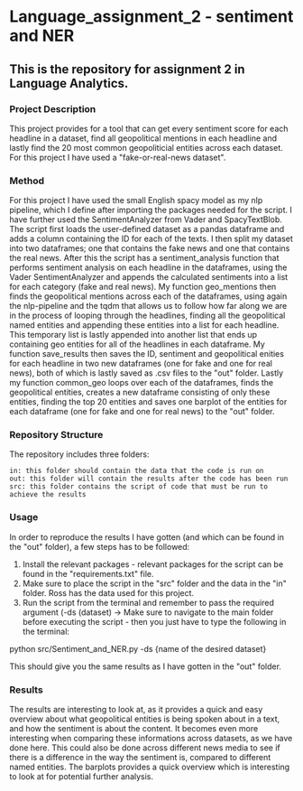 # Language_assignment_2 - sentiment and NER

## This is the repository for assignment 2 in Language Analytics.

### Project Description
This project provides for a tool that can get every sentiment score for each headline in a dataset, find all geopolitical mentions in each headline and lastly find the 20 most common geopoliticial entities across each dataset. For this project I have used a "fake-or-real-news dataset". 


### Method
For this project I have used the small English spacy model as my nlp pipeline, which I define after importing the packages needed for the script. 
I have further used the SentimentAnalyzer from Vader and SpacyTextBlob. 
The script first loads the user-defined dataset as a pandas dataframe and adds a column containing the ID for each of the texts. I then split my dataset into two dataframes; one that contains the fake news and one that contains the real news. 
After this the script has a sentiment_analysis function that performs sentiment analysis on each headline in the dataframes, using the Vader SentimentAnalyzer and appends the calculated sentiments into a list for each category (fake and real news). 
My function geo_mentions then finds the geopolitical mentions across each of the dataframes, using again the nlp-pipeline and the tqdm that allows us to follow how far along we are in the process of looping through the headlines, finding all the geopolitical named entities and appending these entities into a list for each headline. This temporary list is lastly appended into another list that ends up containing geo entities for all of the headlines in each dataframe. 
My function save_results then saves the ID, sentiment and geopolitical enities for each headline in two new dataframes (one for fake and one for real news), both of which is lastly saved as .csv files to the "out" folder. 
Lastly my function common_geo loops over each of the dataframes, finds the geopolitical entities, creates a new dataframe consisting of only these entities, finding the top 20 entities and saves one barplot of the entities for each dataframe (one for fake and one for real news) to the "out" folder. 

### Repository Structure

The repository includes three folders:

    in: this folder should contain the data that the code is run on
    out: this folder will contain the results after the code has been run
    src: this folder contains the script of code that must be run to achieve the results

### Usage

In order to reproduce the results I have gotten (and which can be found in the "out" folder), a few steps has to be followed:

1) Install the relevant packages - relevant packages for the script can be found in the "requirements.txt" file.
2) Make sure to place the script in the "src" folder and the data in the "in" folder. Ross has the data used for this project.  
3) Run the script from the terminal and remember to pass the required argument (-ds (dataset)
-> Make sure to navigate to the main folder before executing the script - then you just have to type the following in the terminal: 

python src/Sentiment_and_NER.py -ds {name of the desired dataset}

This should give you the same results as I have gotten in the "out" folder.
 
### Results
The results are interesting to look at, as it provides a quick and easy overview about what geopolitical entities is being spoken about in a text, and how the sentiment is about the content. It becomes even more interesting when comparing these informations across datasets, as we have done here. This could also be done across different news media to see if there is a difference in the way the sentiment is, compared to different named entities. The barplots provides a quick overview which is interesting to look at for potential further analysis. 
